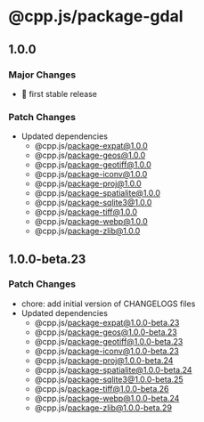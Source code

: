 # @cpp.js/package-gdal

## 1.0.0

### Major Changes

- 🚀 first stable release

### Patch Changes

- Updated dependencies
  - @cpp.js/package-expat@1.0.0
  - @cpp.js/package-geos@1.0.0
  - @cpp.js/package-geotiff@1.0.0
  - @cpp.js/package-iconv@1.0.0
  - @cpp.js/package-proj@1.0.0
  - @cpp.js/package-spatialite@1.0.0
  - @cpp.js/package-sqlite3@1.0.0
  - @cpp.js/package-tiff@1.0.0
  - @cpp.js/package-webp@1.0.0
  - @cpp.js/package-zlib@1.0.0

## 1.0.0-beta.23

### Patch Changes

- chore: add initial version of CHANGELOGS files
- Updated dependencies
  - @cpp.js/package-expat@1.0.0-beta.23
  - @cpp.js/package-geos@1.0.0-beta.23
  - @cpp.js/package-geotiff@1.0.0-beta.23
  - @cpp.js/package-iconv@1.0.0-beta.23
  - @cpp.js/package-proj@1.0.0-beta.24
  - @cpp.js/package-spatialite@1.0.0-beta.24
  - @cpp.js/package-sqlite3@1.0.0-beta.25
  - @cpp.js/package-tiff@1.0.0-beta.26
  - @cpp.js/package-webp@1.0.0-beta.24
  - @cpp.js/package-zlib@1.0.0-beta.29
